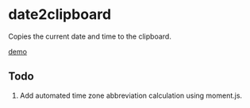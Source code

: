 # date2clipboard
Copies the current date and time to the clipboard. 

[demo](http://dev.scottmorgan.ca/date.html)

## Todo 
1. Add automated time zone abbreviation calculation using moment.js. 

